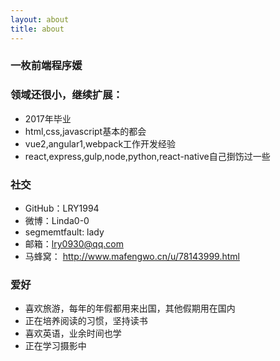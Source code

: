 ```yaml
---
layout: about 
title: about 
---
```

### 一枚前端程序媛
### 领域还很小，继续扩展：
+ 2017年毕业
+ html,css,javascript基本的都会
+ vue2,angular1,webpack工作开发经验
+ react,express,gulp,node,python,react-native自己捯饬过一些


### 社交
+ GitHub：LRY1994
+ 微博：Linda0-0
+ segmemtfault: lady
+ 邮箱：lry0930@qq.com
+ 马蜂窝： http://www.mafengwo.cn/u/78143999.html

### 爱好
+ 喜欢旅游，每年的年假都用来出国，其他假期用在国内
+ 正在培养阅读的习惯，坚持读书
+ 喜欢英语，业余时间也学
+ 正在学习摄影中


